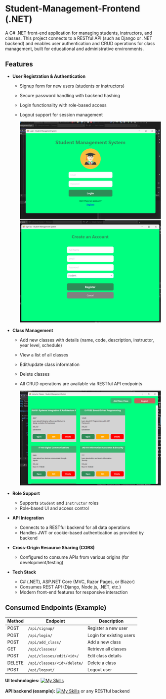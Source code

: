# Student-Management-Frontend (.NET)

A C# .NET front-end application for managing students, instructors, and classes. This project connects to a RESTful API (such as Django or .NET backend) and enables user authentication and CRUD operations for class management, built for educational and administrative environments.

## Features

- **User Registration & Authentication**
  - Signup form for new users (students or instructors)
  - Secure password handling with backend hashing
  - Login functionality with role-based access
  - Logout support for session management

    ![App Screenshot](images/img1.png)  ![App Screenshot](images/img2.png)

- **Class Management**
  - Add new classes with details (name, code, description, instructor, year level, schedule)
  - View a list of all classes
  - Edit/update class information
  - Delete classes
  - All CRUD operations are available via RESTful API endpoints

     ![App Screenshot](images/img3.png)

- **Role Support**
  - Supports `Student` and `Instructor` roles
  - Role-based UI and access control

- **API Integration**
  - Connects to a RESTful backend for all data operations
  - Handles JWT or cookie-based authentication as provided by backend

- **Cross-Origin Resource Sharing (CORS)**
  - Configured to consume APIs from various origins (for development/testing)

- **Tech Stack**
  - C# (.NET), ASP.NET Core (MVC, Razor Pages, or Blazor)
  - Consumes REST API (Django, Node.js, .NET, etc.)
  - Modern front-end features for responsive interaction

## Consumed Endpoints (Example)

| Method | Endpoint                       | Description                    |
|--------|------------------------------- |--------------------------------|
| POST   | `/api/signup/`                 | Register a new user            |
| POST   | `/api/login/`                  | Login for existing users       |
| POST   | `/api/add_class/`              | Add a new class                |
| GET    | `/api/classes/`                | Retrieve all classes           |
| POST   | `/api/classes/edit/<id>/`      | Edit class details             |
| DELETE | `/api/classes/<id>/delete/`    | Delete a class                 |
| POST   | `/api/logout/`                 | Logout user                    |


**UI technologies:** [![My Skills](https://skillicons.dev/icons?i=cs,dotnet)](https://skillicons.dev)<br><br>
**API backend (example):** [![My Skills](https://skillicons.dev/icons?i=python,django,mysql)](https://skillicons.dev) or any RESTful backend
